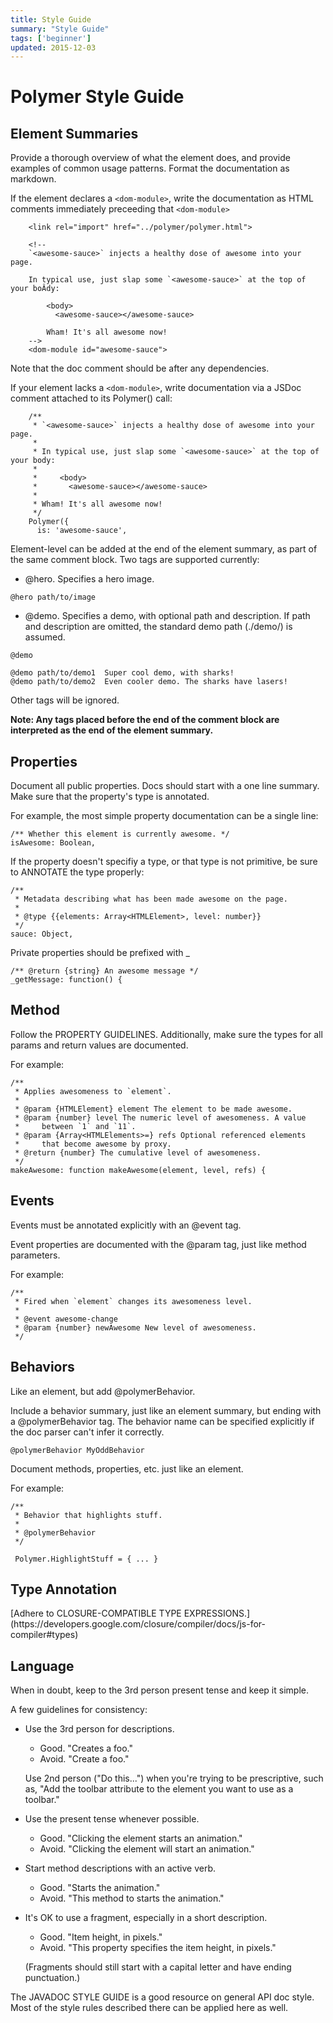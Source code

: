 ```yaml
---
title: Style Guide
summary: "Style Guide"
tags: ['beginner']
updated: 2015-12-03
---
```


<style>
.demo {
  background-color: #ccc;
  padding: 4px;
  margin: 12px;
}

.demo div {
  background-color: white;
  padding: 12px;
  margin: 4px;
}

.tall {
  height: 124px;
}

.demo.vertical {
  height: 250px;
}

demo-tabs::shadow #results {
  width: 40%;
  max-width: initial;
}

table {
  margin: 16px 20px;
}
td,th {
  padding 0px 8px;
}
</style>

# Polymer Style Guide

## Element Summaries

<aside>Provide a thorough overview of what the element does, and provide examples of common usage patterns. Format the documentation as markdown.</aside>

If the element declares a `<dom-module>`, write the documentation as HTML comments immediately preceeding that `<dom-module>`

```
    <link rel="import" href="../polymer/polymer.html">

    <!--
    `<awesome-sauce>` injects a healthy dose of awesome into your page.

    In typical use, just slap some `<awesome-sauce>` at the top of your boÂdy:

        <body>
          <awesome-sauce></awesome-sauce>

        Wham! It's all awesome now!
    -->
    <dom-module id="awesome-sauce">
```

Note that the doc comment should be after any dependencies.

If your element lacks a `<dom-module>`, write documentation via a JSDoc comment attached to its Polymer() call:

```
    /**
     * `<awesome-sauce>` injects a healthy dose of awesome into your page.
     *
     * In typical use, just slap some `<awesome-sauce>` at the top of your body:
     *
     *     <body>
     *       <awesome-sauce></awesome-sauce>
     *
     * Wham! It's all awesome now!
     */
    Polymer({
      is: 'awesome-sauce',
```

Element-level can be added at the end of the element summary, as part of the same comment block. Two tags are supported currently:

- @hero. Specifies a hero image.

```
@hero path/to/image
```

- @demo. Specifies a demo, with optional path and description. If path and description are omitted, the standard demo path (./demo/) is assumed.

```
@demo

@demo path/to/demo1  Super cool demo, with sharks!
@demo path/to/demo2  Even cooler demo. The sharks have lasers!
```

Other tags will be ignored.

**Note: Any tags placed before the end of the comment block are interpreted as the end of the element summary.**


## Properties

<aside>Document all public properties. Docs should start with a one line summary. Make sure that the property's type is annotated.</aside>

For example, the most simple property documentation can be a single line:

```
/** Whether this element is currently awesome. */
isAwesome: Boolean,
```

If the property doesn't specifiy a type, or that type is not primitive, be sure to ANNOTATE the type properly:

```
/**
 * Metadata describing what has been made awesome on the page.
 *
 * @type {{elements: Array<HTMLElement>, level: number}}
 */
sauce: Object,
```

Private properties should be prefixed with _

```
/** @return {string} An awesome message */
_getMessage: function() {
```

## Method

<aside>Follow the PROPERTY GUIDELINES. Additionally, make sure the types for all params and return values are documented.</aside>


For example:

```
/**
 * Applies awesomeness to `element`.
 *
 * @param {HTMLElement} element The element to be made awesome.
 * @param {number} level The numeric level of awesomeness. A value
 *     between `1` and `11`.
 * @param {Array<HTMLElements>=} refs Optional referenced elements
 *     that become awesome by proxy.
 * @return {number} The cumulative level of awesomeness.
 */
makeAwesome: function makeAwesome(element, level, refs) {
```

## Events

<aside>Events must be annotated explicitly with an @event tag.</aside>

Event properties are documented with the @param tag, just like method parameters.

For example:

```
/**
 * Fired when `element` changes its awesomeness level.
 *
 * @event awesome-change
 * @param {number} newAwesome New level of awesomeness.
 */
```


## Behaviors

<aside>Like an element, but add @polymerBehavior.</aside>

Include a behavior summary, just like an element summary, but ending with a @polymerBehavior tag. The behavior name can be specified explicitly if the doc parser can't infer it correctly.

```
@polymerBehavior MyOddBehavior
```

Document methods, properties, etc. just like an element.

For example:

```
/**
 * Behavior that highlights stuff.
 *
 * @polymerBehavior
 */

 Polymer.HighlightStuff = { ... }
```

## Type Annotation

<aside>[Adhere to CLOSURE-COMPATIBLE TYPE EXPRESSIONS.](https://developers.google.com/closure/compiler/docs/js-for-compiler#types)</aside>

## Language

<aside>When in doubt, keep to the 3rd person present tense and keep it simple.</aside>

A few guidelines for consistency:

- Use the 3rd person for descriptions.
  - Good. "Creates a foo."
  - Avoid. "Create a foo."

  Use 2nd person ("Do this...") when you're trying to be prescriptive, such as, "Add the toolbar attribute to the element you want to use as a toolbar."

- Use the present tense whenever possible.
  - Good. "Clicking the element starts an animation."
  - Avoid. "Clicking the element will start an animation."

- Start method descriptions with an active verb.
  - Good. "Starts the animation."
  - Avoid. "This method to starts the animation."

- It's OK to use a fragment, especially in a short description.
  - Good. "Item height, in pixels."
  - Avoid. "This property specifies the item height, in pixels."

  (Fragments should still start with a capital letter and have ending punctuation.)

The JAVADOC STYLE GUIDE is a good resource on general API doc style. Most of the style rules described there can be applied here as well.

